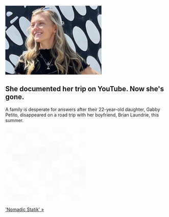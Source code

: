 
![She documented her trip on YouTube. Now she's gone.](./20210915115855.png)
## She documented her trip on YouTube. Now she's gone.

A family is desperate for answers after their 22-year-old daughter, Gabby Petito, disappeared on a road trip with her boyfriend, Brian Laundrie, this summer.

![pic](../square_bg.png)

['Nomadic Statik' »](https://www.yahoo.com/gma/22-old-woman-vanishes-while-191853919.html)
